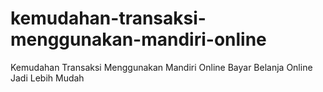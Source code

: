 # kemudahan-transaksi-menggunakan-mandiri-online
Kemudahan Transaksi Menggunakan Mandiri Online Bayar Belanja Online Jadi Lebih Mudah
